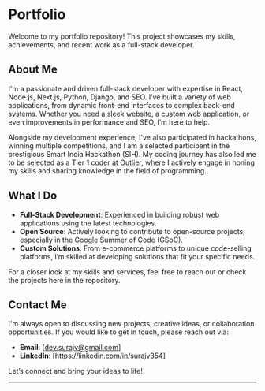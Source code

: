 # Portfolio

Welcome to my portfolio repository! This project showcases my skills, achievements, and recent work as a full-stack developer.

## About Me

I'm a passionate and driven full-stack developer with expertise in React, Node.js, Next.js, Python, Django, and SEO. I’ve built a variety of web applications, from dynamic front-end interfaces to complex back-end systems. Whether you need a sleek website, a custom web application, or even improvements in performance and SEO, I’m here to help.

Alongside my development experience, I've also participated in hackathons, winning multiple competitions, and I am a selected participant in the prestigious Smart India Hackathon (SIH). My coding journey has also led me to be selected as a Tier 1 coder at Outlier, where I actively engage in honing my skills and sharing knowledge in the field of programming.

## What I Do

- **Full-Stack Development**: Experienced in building robust web applications using the latest technologies.
- **Open Source**: Actively looking to contribute to open-source projects, especially in the Google Summer of Code (GSoC).
- **Custom Solutions**: From e-commerce platforms to unique code-selling platforms, I’m skilled at developing solutions that fit your specific needs.
  
For a closer look at my skills and services, feel free to reach out or check the projects here in the repository.

## Contact Me

I'm always open to discussing new projects, creative ideas, or collaboration opportunities. If you would like to get in touch, please reach out via:

- **Email**: [dev.surajv@gmail.com]
- **LinkedIn**: [https://linkedin.com/in/surajv354]

Let’s connect and bring your ideas to life!

---
